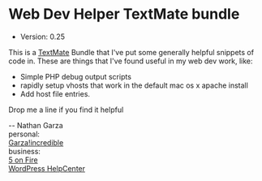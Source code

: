 # Web Dev Helper TextMate bundle

* Version: 0.25

This is a [TextMate](http://macromates.com) Bundle that I've put some generally helpful snippets of code in.  These are things that I've found useful in my web dev work, like:

* Simple PHP debug output scripts
* rapidly setup vhosts that work in the default mac os x apache install
* Add host file entries.

Drop me a line if you find it helpful

-- 
Nathan Garza	
personal:	
[Garza!incredible](http://garzaincredible.com)	
business:	
[5 on Fire](http://5onfire.com)		
[WordPress HelpCenter](http://wphelpcenter.com)	
